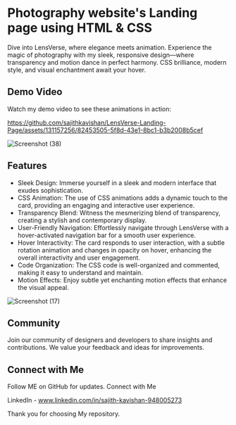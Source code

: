 # Photography website's Landing page using HTML & CSS

Dive into LensVerse, where elegance meets animation. Experience the magic of photography with my sleek, responsive design—where transparency and motion dance in perfect harmony. CSS brilliance, modern style, and visual enchantment await your hover.

## Demo Video

Watch my demo video to see these animations in action:

https://github.com/sajithkavishan/LensVerse-Landing-Page/assets/131157256/82453505-5f8d-43e1-8bc1-b3b2008b5cef

![Screenshot (38)](https://github.com/sajithkavishan/LensVerse-Landing-Page/assets/131157256/0f3a1fcc-0a3a-4edc-97aa-2378e24b6412)

## Features

- Sleek Design: Immerse yourself in a sleek and modern interface that exudes sophistication.
- CSS Animation: The use of CSS animations adds a dynamic touch to the card, providing an engaging and interactive user experience.
- Transparency Blend: Witness the mesmerizing blend of transparency, creating a stylish and contemporary display.
- User-Friendly Navigation: Effortlessly navigate through LensVerse with a hover-activated navigation bar for a smooth user experience.
- Hover Interactivity: The card responds to user interaction, with a subtle rotation animation and changes in opacity on hover, enhancing the overall interactivity and user engagement.
- Code Organization: The CSS code is well-organized and commented, making it easy to understand and maintain.
- Motion Effects: Enjoy subtle yet enchanting motion effects that enhance the visual appeal.

![Screenshot (17)](https://biq.cloud/wp-content/uploads/2021/03/355-html-and-CSS.gif)

## Community

Join our community of designers and developers to share insights and contributions. We value your feedback and ideas for improvements.

## Connect with Me

Follow ME on GitHub for updates. Connect with Me

LinkedIn - www.linkedin.com/in/sajith-kavishan-948005273

Thank you for choosing My repository.
